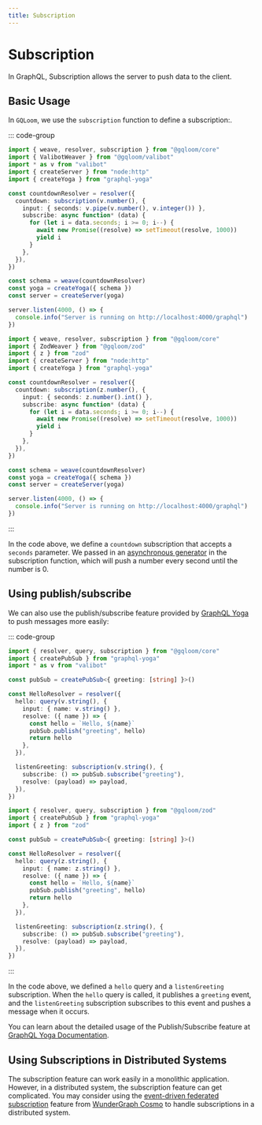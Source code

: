 ```yaml
---
title: Subscription
---
```


# Subscription

In GraphQL, Subscription allows the server to push data to the client.

## Basic Usage

In `GQLoom`, we use the `subscription` function to define a subscription:.

::: code-group
```ts twoslash [valibot]
import { weave, resolver, subscription } from "@gqloom/core"
import { ValibotWeaver } from "@gqloom/valibot"
import * as v from "valibot"
import { createServer } from "node:http"
import { createYoga } from "graphql-yoga"

const countdownResolver = resolver({
  countdown: subscription(v.number(), {
    input: { seconds: v.pipe(v.number(), v.integer()) },
    subscribe: async function* (data) {
      for (let i = data.seconds; i >= 0; i--) {
        await new Promise((resolve) => setTimeout(resolve, 1000))
        yield i
      }
    },
  }),
})

const schema = weave(countdownResolver)
const yoga = createYoga({ schema })
const server = createServer(yoga)

server.listen(4000, () => {
  console.info("Server is running on http://localhost:4000/graphql")
})
```
```ts twoslash [zod]
import { weave, resolver, subscription } from "@gqloom/core"
import { ZodWeaver } from "@gqloom/zod"
import { z } from "zod"
import { createServer } from "node:http"
import { createYoga } from "graphql-yoga"

const countdownResolver = resolver({
  countdown: subscription(z.number(), {
    input: { seconds: z.number().int() },
    subscribe: async function* (data) {
      for (let i = data.seconds; i >= 0; i--) {
        await new Promise((resolve) => setTimeout(resolve, 1000))
        yield i
      }
    },
  }),
})

const schema = weave(countdownResolver)
const yoga = createYoga({ schema })
const server = createServer(yoga)

server.listen(4000, () => {
  console.info("Server is running on http://localhost:4000/graphql")
})
```
:::

In the code above, we define a `countdown` subscription that accepts a `seconds` parameter.
We passed in an [asynchronous generator](https://developer.mozilla.org/docs/Web/JavaScript/Reference/Global_Objects/AsyncGenerator) in the subscription function, which will push a number every second until the number is 0.

## Using publish/subscribe

We can also use the publish/subscribe feature provided by [GraphQL Yoga](https://the-guild.dev/graphql/yoga-server/docs/features/subscriptions#getting-started) to push messages more easily:

::: code-group
```ts twoslash [valibot]
import { resolver, query, subscription } from "@gqloom/core"
import { createPubSub } from "graphql-yoga"
import * as v from "valibot"

const pubSub = createPubSub<{ greeting: [string] }>()

const HelloResolver = resolver({
  hello: query(v.string(), {
    input: { name: v.string() },
    resolve: ({ name }) => {
      const hello = `Hello, ${name}`
      pubSub.publish("greeting", hello)
      return hello
    },
  }),

  listenGreeting: subscription(v.string(), {
    subscribe: () => pubSub.subscribe("greeting"),
    resolve: (payload) => payload,
  }),
})
```
```ts twoslash [zod]
import { resolver, query, subscription } from "@gqloom/zod"
import { createPubSub } from "graphql-yoga"
import { z } from "zod"

const pubSub = createPubSub<{ greeting: [string] }>()

const HelloResolver = resolver({
  hello: query(z.string(), {
    input: { name: z.string() },
    resolve: ({ name }) => {
      const hello = `Hello, ${name}`
      pubSub.publish("greeting", hello)
      return hello
    },
  }),

  listenGreeting: subscription(z.string(), {
    subscribe: () => pubSub.subscribe("greeting"),
    resolve: (payload) => payload,
  }),
})
```
:::

In the code above, we defined a `hello` query and a `listenGreeting` subscription.
When the `hello` query is called, it publishes a `greeting` event, and the `listenGreeting` subscription subscribes to this event and pushes a message when it occurs.

You can learn about the detailed usage of the Publish/Subscribe feature at [GraphQL Yoga Documentation](https://the-guild.dev/graphql/yoga-server/docs/features/subscriptions#getting-started).

## Using Subscriptions in Distributed Systems

The subscription feature can work easily in a monolithic application. However, in a distributed system, the subscription feature can get complicated. You may consider using the [event-driven federated subscription](https://cosmo-docs.wundergraph.com/router/event-driven-federated-subscriptions-edfs) feature from [WunderGraph Cosmo](https://cosmo-docs.wundergraph.com/) to handle subscriptions in a distributed system.